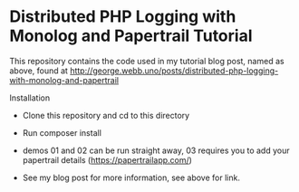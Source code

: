 Distributed PHP Logging with Monolog and Papertrail Tutorial
============================================================

This repository contains the code used in my tutorial blog post, named as above, found at http://george.webb.uno/posts/distributed-php-logging-with-monolog-and-papertrail

Installation

* Clone this repository and cd to this directory

* Run composer install

* demos 01 and 02 can be run straight away, 03 requires you to add your papertrail details (https://papertrailapp.com/)

* See my blog post for more information, see above for link.